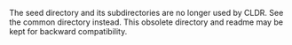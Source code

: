 The seed directory and its subdirectories are no longer used by CLDR. See the common directory instead.
This obsolete directory and readme may be kept for backward compatibility.

